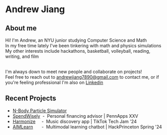 # Andrew Jiang
## About me
Hi! I'm Andrew, an NYU junior studying Computer Science and Math <br>
In my free time lately I've been tinkering with math and physics simulations <br>
My other interests include hackathons, basketball, volleyball, reading, writing, and film<br><br>

I'm always down to meet new people and collaborate on projects! <br>
Feel free to reach out to <andrewjiang7890@gmail.com> to contact me, or if you're feeling professional I'm also on [Linkedin](https://www.linkedin.com/in/andrewminghanjiang/)

## Recent Projects
* [N-Body Particle Simulator](https://github.com/minghanminghan/n_body_sim)
* [SpendWisely](https://github.com/minghanminghan/PennAppsXXV) &nbsp;-&nbsp; Personal financing advisor | PennApps XXV
* [Harmonize](https://github.com/minghanminghan/tiktok-techjam-2024)  &nbsp;&nbsp;&nbsp;&nbsp;-&nbsp; Music discovery app | TikTok Tech Jam '24
* [AIMLearn](https://github.com/crawmacncheese/hack-princeton) &nbsp;&nbsp;&nbsp;&nbsp;&nbsp; -&nbsp; Multimodal learning chatbot | HackPrinceton Spring '24
